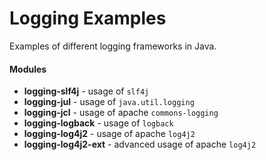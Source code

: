 
# Logging Examples

Examples of different logging frameworks in Java.

#### Modules
- **logging-slf4j** - usage of `slf4j`
- **logging-jul** - usage of `java.util.logging`
- **logging-jcl** - usage of apache `commons-logging`
- **logging-logback** - usage of `logback`
- **logging-log4j2** - usage of apache `log4j2`
- **logging-log4j2-ext** - advanced usage of apache `log4j2`
